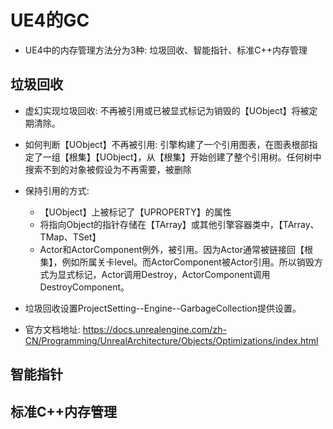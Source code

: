 # UE4的GC

* UE4中的内存管理方法分为3种: 垃圾回收、智能指针、标准C++内存管理

## 垃圾回收

- 虚幻实现垃圾回收: 不再被引用或已被显式标记为销毁的【UObject】将被定期清除。
- 如何判断【UObject】不再被引用: 引擎构建了一个引用图表，在图表根部指定了一组【根集】【UObject】，从【根集】开始创建了整个引用树。任何树中搜索不到的对象被假设为不再需要，被删除
- 保持引用的方式: 
    * 【UObject】上被标记了【UPROPERTY】的属性
    * 将指向Object的指针存储在【TArray】或其他引擎容器类中，【TArray、TMap、TSet】
    * Actor和ActorComponent例外，被引用。因为Actor通常被链接回【根集】，例如所属关卡level。而ActorComponent被Actor引用。所以销毁方式为显式标记，Actor调用Destroy，ActorComponent调用DestroyComponent。
- 垃圾回收设置ProjectSetting--Engine--GarbageCollection提供设置。

- 官方文档地址: https://docs.unrealengine.com/zh-CN/Programming/UnrealArchitecture/Objects/Optimizations/index.html

## 智能指针

## 标准C++内存管理
